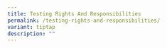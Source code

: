 ```yaml
---
title: Testing Rights And Responsibilities
permalink: /testing-rights-and-responsibilities/
variant: tiptap
description: ""
---
```

